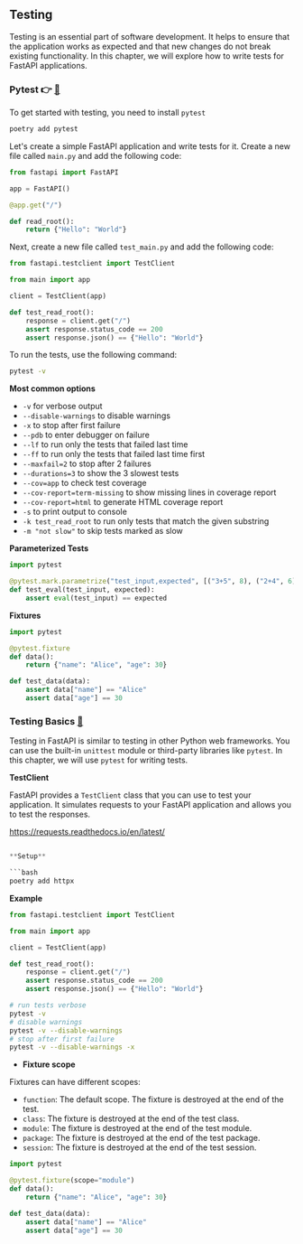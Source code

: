 ## Testing

Testing is an essential part of software development. It helps to ensure that the application works as expected and that new changes do not break existing functionality. In this chapter, we will explore how to write tests for FastAPI applications.

### Pytest 👉 [🔗](https://docs.pytest.org)

To get started with testing, you need to install `pytest`

```bash
poetry add pytest
```

Let's create a simple FastAPI application and write tests for it. Create a new file called `main.py` and add the following code:

```python
from fastapi import FastAPI

app = FastAPI()

@app.get("/")

def read_root():
    return {"Hello": "World"}
```

Next, create a new file called `test_main.py` and add the following code:

```python
from fastapi.testclient import TestClient

from main import app

client = TestClient(app)

def test_read_root():
    response = client.get("/")
    assert response.status_code == 200
    assert response.json() == {"Hello": "World"}
```

To run the tests, use the following command:

```bash
pytest -v
```

**Most common options**

- `-v` for verbose output
- `--disable-warnings` to disable warnings
- `-x` to stop after first failure
- `--pdb` to enter debugger on failure
- `--lf` to run only the tests that failed last time
- `--ff` to run only the tests that failed last time first
- `--maxfail=2` to stop after 2 failures
- `--durations=3` to show the 3 slowest tests
- `--cov=app` to check test coverage
- `--cov-report=term-missing` to show missing lines in coverage report
- `--cov-report=html` to generate HTML coverage report
- `-s` to print output to console
- `-k test_read_root` to run only tests that match the given substring
- `-m "not slow"` to skip tests marked as slow

**Parameterized Tests**

```python
import pytest

@pytest.mark.parametrize("test_input,expected", [("3+5", 8), ("2+4", 6), ("6*9", 42)])
def test_eval(test_input, expected):
    assert eval(test_input) == expected
```

**Fixtures**

```python
import pytest

@pytest.fixture
def data():
    return {"name": "Alice", "age": 30}

def test_data(data):
    assert data["name"] == "Alice"
    assert data["age"] == 30
```

### Testing Basics [🔗](https://fastapi.tiangolo.com/tutorial/testing/)

Testing in FastAPI is similar to testing in other Python web frameworks. You can use the built-in `unittest` module or third-party libraries like `pytest`. In this chapter, we will use `pytest` for writing tests.

**TestClient**

FastAPI provides a `TestClient` class that you can use to test your application. It simulates requests to your FastAPI application and allows you to test the responses.

https://requests.readthedocs.io/en/latest/

```python

**Setup**

```bash
poetry add httpx
```

**Example**

```python
from fastapi.testclient import TestClient

from main import app

client = TestClient(app)

def test_read_root():
    response = client.get("/")
    assert response.status_code == 200
    assert response.json() == {"Hello": "World"}
```

```bash
# run tests verbose
pytest -v
# disable warnings
pytest -v --disable-warnings
# stop after first failure
pytest -v --disable-warnings -x

```

- **Fixture scope**

Fixtures can have different scopes:

- `function`: The default scope. The fixture is destroyed at the end of the test.
- `class`: The fixture is destroyed at the end of the test class.
- `module`: The fixture is destroyed at the end of the test module.
- `package`: The fixture is destroyed at the end of the test package.
- `session`: The fixture is destroyed at the end of the test session.

```python
import pytest

@pytest.fixture(scope="module")
def data():
    return {"name": "Alice", "age": 30}

def test_data(data):
    assert data["name"] == "Alice"
    assert data["age"] == 30
```
